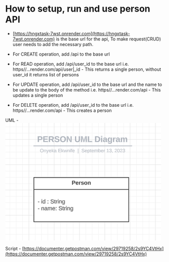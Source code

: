 # How to setup, run and use person API

- [https://hngxtask-7wst.onrender.com](https://hngxtask-7wst.onrender.com) is the base url for the api, To make request(CRUD)
user needs to add the necessary path.

- For CREATE operation, add /api to the base url

- For READ operation, add /api/user_id to the base url i.e.
  https//...render.com/api/user|_id - This returns a single person, without 
				      user_id it returns list of persons

- For UPDATE operation, add /api/user_id to the base url and the name to be update to the body of the method i.e.
  https//...render.com/api - This updates a single person

- For DELETE operation, add /api/user_id to the base url i.e.
  https//...render.com/api - This creates a person

UML - ![UML Diagram](https://github.com/onyeka-embedded/task-two-hngx/blob/main/uml_diagram.PNG)

  Script - [https://documenter.getpostman.com/view/29719258/2s9YC4VtHx](https://documenter.getpostman.com/view/29719258/2s9YC4VtHx)
